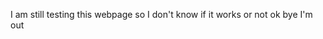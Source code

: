 <!DOCTYPE html>
<html> 
  <head>
    <title>The Web</title> 
  </head>
  <body>
	  <p> I am still testing this webpage so I don't know if it works or not ok bye I'm out </p>
	</body>
</html>
